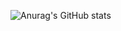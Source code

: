 ![Anurag's GitHub stats](https://github-readme-stats.vercel.app/api?username=kauanpecanha&count_private=true&hide=stars)
